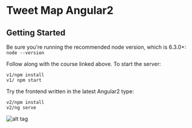 Tweet Map Angular2
========================

Getting Started
---------------
Be sure you're running the recommended node version, which is 6.3.0+: `node --version`

Follow along with the course linked above. To start the server:

```
v1/npm install
v1/ npm start
```

Try the frontend written in the latest Angular2 type:
```
v2/npm install
v2/ng serve
```

![alt tag](https://github.com/MZhoume/E6998S5HW/blob/emily/Homework1/Frontend/tweetmapFrontEnd.png)
